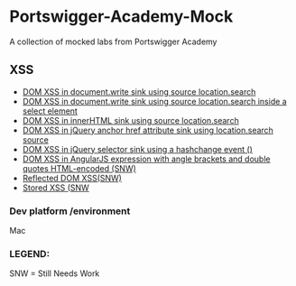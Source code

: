 # Portswigger-Academy-Mock
A collection of mocked labs from Portswigger Academy

## XSS
- [DOM XSS in document.write sink using source location.search](https://github.com/p-cap/Portswigger-Academy-Mock/tree/main/XSS/1)
- [DOM XSS in document.write sink using source location.search inside a select element](https://github.com/p-cap/Portswigger-Academy-Mock/tree/main/XSS/2)
- [DOM XSS in innerHTML sink using source location.search](https://github.com/p-cap/Portswigger-Academy-Mock/tree/main/XSS/3)
- [DOM XSS in jQuery anchor href attribute sink using location.search source](https://github.com/p-cap/Portswigger-Academy-Mock/tree/main/XSS/4)
- [DOM XSS in jQuery selector sink using a hashchange event ()](https://github.com/p-cap/Portswigger-Academy-Mock/tree/main/XSS/5)
- [DOM XSS in AngularJS expression with angle brackets and double quotes HTML-encoded (SNW)](https://github.com/p-cap/Portswigger-Academy-Mock/tree/main/XSS/6)
- [Reflected DOM XSS(SNW)](https://github.com/p-cap/Portswigger-Academy-Mock/tree/main/XSS/7)
- [Stored XSS (SNW](https://github.com/p-cap/Portswigger-Academy-Mock/tree/main/XSS/8)

### Dev platform /environment
Mac

### LEGEND:
SNW = Still Needs Work
